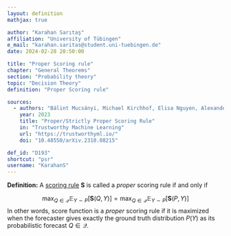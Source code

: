 ```yaml
---
layout: definition
mathjax: true

author: "Karahan Sarıtaş"
affiliation: "University of Tübingen"
e_mail: "karahan.saritas@student.uni-tuebingen.de"
date: 2024-02-28 20:50:00

title: "Proper Scoring rule"
chapter: "General Theorems"
section: "Probability theory"
topic: "Decision Theory"
definition: "Proper Scoring rule"

sources:
  - authors: "Bálint Mucsányi, Michael Kirchhof, Elisa Nguyen, Alexander Rubinstein, Seong Joon Oh"
    year: 2023
    title: "Proper/Strictly Proper Scoring Rule"
    in: "Trustworthy Machine Learning"
    url: "https://trustworthyml.io/"
    doi: "10.48550/arXiv.2310.08215"

def_id: "D193"
shortcut: "psr"
username: "KarahanS"
---
```



**Definition:** A [scoring rule](/D/sr) $\mathbf{S}$ is called a _proper_ scoring rule if and only if 

$$
\max_{Q \in \mathcal{Q}} \mathbb{E}_{Y \sim P}[\mathbf{S}(Q, Y)] = \max_{Q \in \mathcal{Q}} \mathbb{E}_{Y \sim P}[\mathbf{S}(P, Y)]
$$
In other words, score function is a _proper_ scoring rule if it is maximized when the forecaster gives exactly the ground truth distribution $P(Y)$ as its probabilistic forecast $Q \in \mathcal{Q}$.
